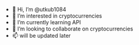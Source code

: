 - 👋 Hi, I’m @utkub1084
- 👀 I’m interested in cryptocurrencies
- 🌱 I’m currently learning API
- 💞️ I’m looking to collaborate on cryptocurrencies
- 📫 will be updated later

<!---
utkub1084/utkub1084 is a ✨ special ✨ repository because its `README.md` (this file) appears on your GitHub profile.
You can click the Preview link to take a look at your changes.
--->

